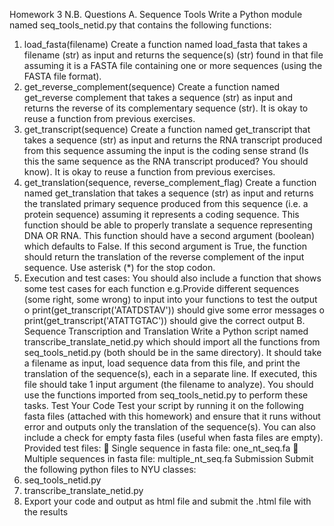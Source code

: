 Homework 3
N.B.
Questions
A. Sequence Tools
Write a Python module named seq_tools_netid.py that contains the following
functions:
1. load_fasta(filename)
Create a function named load_fasta that takes a filename (str) as input and
returns the sequence(s) (str) found in that file assuming it is a FASTA file
containing one or more sequences (using the FASTA file format).
2. get_reverse_complement(sequence)
Create a function named get_reverse complement that takes a sequence (str)
as input and returns the reverse of its complementary sequence (str). It is okay
to reuse a function from previous exercises.
3. get_transcript(sequence)
Create a function named get_transcript that takes a sequence (str) as input
and returns the RNA transcript produced from this sequence assuming the input
is the coding sense strand (Is this the same sequence as the RNA transcript
produced? You should know). It is okay to reuse a function from previous
exercises.
4. get_translation(sequence, reverse_complement_flag)
Create a function named get_translation that takes a sequence (str) as input
and returns the translated primary sequence produced from this sequence (i.e. a
protein sequence) assuming it represents a coding sequence. This function
should be able to properly translate a sequence representing DNA OR RNA. This
function should have a second argument (boolean) which defaults to False. If this
second argument is True, the function should return the translation of the reverse
complement of the input sequence. Use asterisk (*) for the stop codon.
5. Execution and test cases:
You should also include a function that shows some test cases for each function
e.g.Provide different sequences (some right, some wrong) to input into your
functions to test the output
o print(get_transcript('ATATDSTAV')) should give some error messages
o print(get_transcript('ATATTGTAC')) should give the correct output
B. Sequence Transcription and Translation
Write a Python script named transcribe_translate_netid.py which should import all
the functions from seq_tools_netid.py (both should be in the same directory). It should
take a filename as input, load sequence data from this file, and print the translation of
the sequence(s), each in a separate line.
If executed, this file should take 1 input argument (the filename to analyze). You should
use the functions imported from seq_tools_netid.py to perform these tasks.
Test Your Code
Test your script by running it on the following fasta files (attached with this homework)
and ensure that it runs without error and outputs only the translation of the
sequence(s). You can also include a check for empty fasta files (useful when fasta files
are empty).
Provided test files:
 Single sequence in fasta file: one_nt_seq.fa
 Multiple sequences in fasta file: multiple_nt_seq.fa
Submission
Submit the following python files to NYU classes:
1. seq_tools_netid.py
2. transcribe_translate_netid.py
3. Export your code and output as html file and submit the .html file with the results
